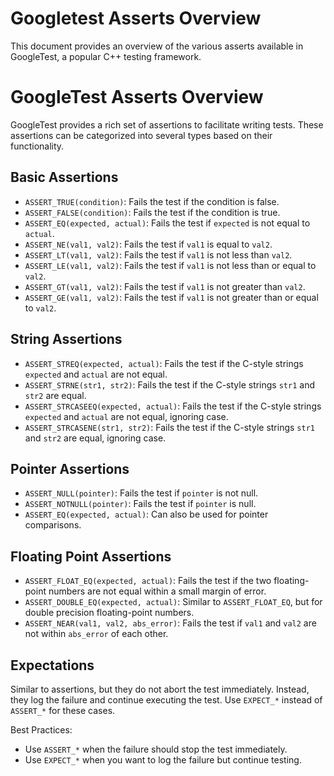 # Googletest Asserts Overview

This document provides an overview of the various asserts available in GoogleTest, a popular C++ testing framework.

# GoogleTest Asserts Overview

GoogleTest provides a rich set of assertions to facilitate writing tests. These assertions can be categorized into several types based on their functionality.

## Basic Assertions

- `ASSERT_TRUE(condition)`: Fails the test if the condition is false.
- `ASSERT_FALSE(condition)`: Fails the test if the condition is true.
- `ASSERT_EQ(expected, actual)`: Fails the test if `expected` is not equal to `actual`.
- `ASSERT_NE(val1, val2)`: Fails the test if `val1` is equal to `val2`.
- `ASSERT_LT(val1, val2)`: Fails the test if `val1` is not less than `val2`.
- `ASSERT_LE(val1, val2)`: Fails the test if `val1` is not less than or equal to `val2`.
- `ASSERT_GT(val1, val2)`: Fails the test if `val1` is not greater than `val2`.
- `ASSERT_GE(val1, val2)`: Fails the test if `val1` is not greater than or equal to `val2`.
## String Assertions
- `ASSERT_STREQ(expected, actual)`: Fails the test if the C-style strings `expected` and `actual` are not equal.
- `ASSERT_STRNE(str1, str2)`: Fails the test if the C-style strings `str1` and `str2` are equal.
- `ASSERT_STRCASEEQ(expected, actual)`: Fails the test if the C-style strings `expected` and `actual` are not equal, ignoring case.
- `ASSERT_STRCASENE(str1, str2)`: Fails the test if the C-style strings `str1` and `str2` are equal, ignoring case.
## Pointer Assertions
- `ASSERT_NULL(pointer)`: Fails the test if `pointer` is not null.
- `ASSERT_NOTNULL(pointer)`: Fails the test if `pointer` is null.   
- `ASSERT_EQ(expected, actual)`: Can also be used for pointer comparisons.
## Floating Point Assertions
- `ASSERT_FLOAT_EQ(expected, actual)`: Fails the test if the two floating-point numbers are not equal within a small margin of error.
- `ASSERT_DOUBLE_EQ(expected, actual)`: Similar to `ASSERT_FLOAT_EQ`, but for double precision floating-point numbers.
- `ASSERT_NEAR(val1, val2, abs_error)`: Fails the test if `val1` and `val2` are not within `abs_error` of each other.

## Expectations

Similar to assertions, but they do not abort the test immediately. Instead, they log the failure and continue executing the test. 
Use `EXPECT_*` instead of `ASSERT_*` for these cases.

Best Practices:
- Use `ASSERT_*` when the failure should stop the test immediately.
- Use `EXPECT_*` when you want to log the failure but continue testing.